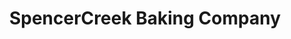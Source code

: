 ---
title: "SpencerCreek Baking Company"
url: /broken-bow/spencercreek-baking-company/
shop: bakery
---